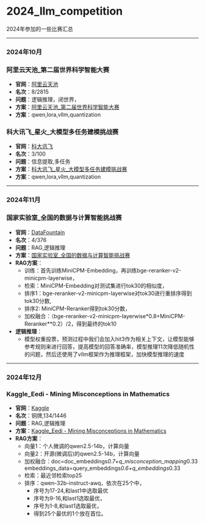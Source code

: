 # 2024_llm_competition
2024年参加的一些比赛汇总

---
### 2024年10月
### 阿里云天池_第二届世界科学智能大赛
- **官网**：[阿里云天池](http://competition.sais.com.cn/competitionDetail/532231/format)
- **名次**：8/2815
- **问题**：逻辑推理，闭世界，
- **方案**：[阿里云天池_第二届世界科学智能大赛](阿里云天池_第二届世界科学智能大赛_复赛/README.md)
- **方案**：qwen,lora,vllm,quantization

### 科大讯飞_星火_大模型多任务建模挑战赛
- **官网**：[科大讯飞](https://challenge.xfyun.cn/topic/info?type=multi-task-modeling-challenge&ch=dw_dmx)
- **名次**：3/100
- **问题**：信息提取,多任务
- **方案**：[科大讯飞_星火_大模型多任务建模挑战赛](科大讯飞_星火_大模型多任务建模挑战赛/README.md)
- **方案**：qwen,lora,vllm,quantization

---
### 2024年11月
### 国家实验室_全国的数据与计算智能挑战赛
- **官网**：[DataFountain](https://www.datafountain.cn/competitions/1021/ranking?isRedance=0&sch=2378)
- **名次**：4/376
- **问题**：RAG,逻辑推理
- **方案**：[国家实验室_全国的数据与计算智能挑战赛](国家实验室_全国的数据与计算智能挑战赛/README.md)
- **RAG方案**：
  - 训练：首先训练MiniCPM-Embedding，再训练bge-reranker-v2-minicpm-layerwise，
  - 检索：MiniCPM-Embedding对测试集进行tok30的相似度，
  - 排序1：bge-reranker-v2-minicpm-layerwise对tok30进行重排序得到tok30分数,
  - 排序2: MiniCPM-Reranker得到tok30分数，
  - 加权融合：（bge-reranker-v2-minicpm-layerwise*0.8+MiniCPM-Reranker**0.2）/2，得到最终的tok10
- **逻辑推理**：
  - 模型权重投票，预测过程中我们会加入hit3作为相关上下文，让模型能够参考规则来进行回答，提高模型的回答准确率，模型推理11次降低随机性的问题，然后还使用了vllm框架作为推理框架，加快模型推理的速度

---
### 2024年12月
### Kaggle_Eedi - Mining Misconceptions in Mathematics
- **官网**：[Kaggle](https://www.kaggle.com/competitions/eedi-mining-misconceptions-in-mathematics/overview)
- **名次**：铜牌,134/1446
- **问题**：RAG,逻辑推理
- **方案**：[Kaggle_Eedi - Mining Misconceptions in Mathematics](kaggel_eedi-mining-misconceptions)
- **RAG方案**：
  - 向量1：个人微调的qwen2.5-14b，计算向量
  - 向量2：开源(微调后)的qwen2.5-14b，计算向量
  - 加权融合：doc=doc_embeddings*0.7+q_misconception_mapping*0.33  embeddings_data=query_embeddings*0.6+q_embeddings*0.33
  - 检索：最近邻检索top25
  - 排序：qwen-32b-instruct-awq，依次在25个中，
    - 序号为17-24,和last1中选取最优
    - 序号为9-16,和last1选取最优，
    - 序号为1-8,和last1选取最优，
    - 得到25个最优的1个放在首位。